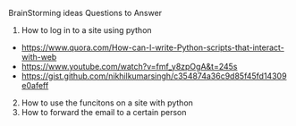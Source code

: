 BrainStorming ideas
Questions to Answer
1. How to log in to a site using python
* https://www.quora.com/How-can-I-write-Python-scripts-that-interact-with-web
* https://www.youtube.com/watch?v=fmf_y8zpOgA&t=245s
* https://gist.github.com/nikhilkumarsingh/c354874a36c9d85f45fd14309e0afeff
2. How to use the funcitons on a site with python
3. How to forward the email to a certain person